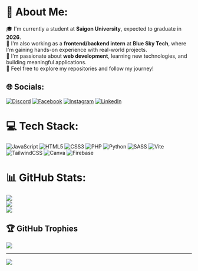# 💫 About Me:
🎓 I'm currently a student at **Saigon University**, expected to graduate in **2026**.  <br>💼 I'm also working as a **frontend/backend intern** at **Blue Sky Tech**, where I'm gaining hands-on experience with real-world projects.  <br>🌱 I'm passionate about **web development**, learning new technologies, and building meaningful applications.  <br>📂 Feel free to explore my repositories and follow my journey!


## 🌐 Socials:
[![Discord](https://img.shields.io/badge/Discord-%237289DA.svg?logo=discord&logoColor=white)](https://discord.gg/.refelix) [![Facebook](https://img.shields.io/badge/Facebook-%231877F2.svg?logo=Facebook&logoColor=white)](https://facebook.com/https://www.facebook.com/nguyenhong.phuc.332345/) [![Instagram](https://img.shields.io/badge/Instagram-%23E4405F.svg?logo=Instagram&logoColor=white)](https://instagram.com/https://www.instagram.com/_nghongphuc) [![LinkedIn](https://img.shields.io/badge/LinkedIn-%230077B5.svg?logo=linkedin&logoColor=white)](https://linkedin.com/in/https://www.linkedin.com/in/nguyen-hong-phuc/) 

# 💻 Tech Stack:
![JavaScript](https://img.shields.io/badge/javascript-%23323330.svg?style=for-the-badge&logo=javascript&logoColor=%23F7DF1E) ![HTML5](https://img.shields.io/badge/html5-%23E34F26.svg?style=for-the-badge&logo=html5&logoColor=white) ![CSS3](https://img.shields.io/badge/css3-%231572B6.svg?style=for-the-badge&logo=css3&logoColor=white) ![PHP](https://img.shields.io/badge/php-%23777BB4.svg?style=for-the-badge&logo=php&logoColor=white) ![Python](https://img.shields.io/badge/python-3670A0?style=for-the-badge&logo=python&logoColor=ffdd54) ![SASS](https://img.shields.io/badge/SASS-hotpink.svg?style=for-the-badge&logo=SASS&logoColor=white) ![Vite](https://img.shields.io/badge/vite-%23646CFF.svg?style=for-the-badge&logo=vite&logoColor=white) ![TailwindCSS](https://img.shields.io/badge/tailwindcss-%2338B2AC.svg?style=for-the-badge&logo=tailwind-css&logoColor=white) ![Canva](https://img.shields.io/badge/Canva-%2300C4CC.svg?style=for-the-badge&logo=Canva&logoColor=white) ![Firebase](https://img.shields.io/badge/firebase-%23039BE5.svg?style=for-the-badge&logo=firebase)
# 📊 GitHub Stats:
![](https://github-readme-stats.vercel.app/api?username=Hong-Phuc&theme=tokyonight&hide_border=true&include_all_commits=false&count_private=false)<br/>
![](https://nirzak-streak-stats.vercel.app/?user=Hong-Phuc&theme=tokyonight&hide_border=true)<br/>
![](https://github-readme-stats.vercel.app/api/top-langs/?username=Hong-Phuc&theme=tokyonight&hide_border=true&include_all_commits=false&count_private=false&layout=compact)

## 🏆 GitHub Trophies
![](https://github-profile-trophy.vercel.app/?username=Hong-Phuc&theme=tokyonight&no-frame=true&no-bg=false&margin-w=4)

---
[![](https://visitcount.itsvg.in/api?id=Hong-Phuc&icon=10&color=0)](https://visitcount.itsvg.in)

<!-- Proudly created with GPRM ( https://gprm.itsvg.in ) -->

